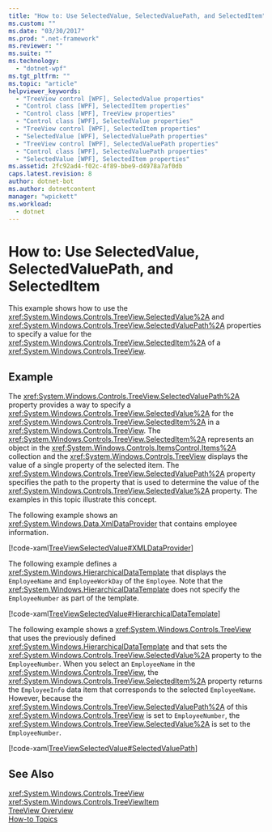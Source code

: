 ```yaml
---
title: "How to: Use SelectedValue, SelectedValuePath, and SelectedItem"
ms.custom: ""
ms.date: "03/30/2017"
ms.prod: ".net-framework"
ms.reviewer: ""
ms.suite: ""
ms.technology: 
  - "dotnet-wpf"
ms.tgt_pltfrm: ""
ms.topic: "article"
helpviewer_keywords: 
  - "TreeView control [WPF], SelectedValue properties"
  - "Control class [WPF], SelectedItem properties"
  - "Control class [WPF], TreeView properties"
  - "Control class [WPF], SelectedValue properties"
  - "TreeView control [WPF], SelectedItem properties"
  - "SelectedValue [WPF], SelectedValuePath properties"
  - "TreeView control [WPF], SelectedValuePath properties"
  - "Control class [WPF], SelectedValuePath properties"
  - "SelectedValue [WPF], SelectedItem properties"
ms.assetid: 2fc92ad4-f02c-4f89-bbe9-d4978a7af0db
caps.latest.revision: 8
author: dotnet-bot
ms.author: dotnetcontent
manager: "wpickett"
ms.workload: 
  - dotnet
---
```

# How to: Use SelectedValue, SelectedValuePath, and SelectedItem
This example shows how to use the <xref:System.Windows.Controls.TreeView.SelectedValue%2A> and <xref:System.Windows.Controls.TreeView.SelectedValuePath%2A> properties to specify a value for the <xref:System.Windows.Controls.TreeView.SelectedItem%2A> of a <xref:System.Windows.Controls.TreeView>.  
  
## Example  
 The <xref:System.Windows.Controls.TreeView.SelectedValuePath%2A> property provides a way to specify a <xref:System.Windows.Controls.TreeView.SelectedValue%2A> for the <xref:System.Windows.Controls.TreeView.SelectedItem%2A> in a <xref:System.Windows.Controls.TreeView>. The <xref:System.Windows.Controls.TreeView.SelectedItem%2A> represents an object in the <xref:System.Windows.Controls.ItemsControl.Items%2A> collection and the <xref:System.Windows.Controls.TreeView> displays the value of a single property of the selected item. The <xref:System.Windows.Controls.TreeView.SelectedValuePath%2A> property specifies the path to the property that is used to determine the value of the <xref:System.Windows.Controls.TreeView.SelectedValue%2A> property. The examples in this topic illustrate this concept.  
  
 The following example shows an <xref:System.Windows.Data.XmlDataProvider> that contains employee information.  
  
 [!code-xaml[TreeViewSelectedValue#XMLDataProvider](../../../../samples/snippets/csharp/VS_Snippets_Wpf/TreeViewSelectedValue/CS/Window1.xaml#xmldataprovider)]  
  
 The following example defines a <xref:System.Windows.HierarchicalDataTemplate> that displays the `EmployeeName` and `EmployeeWorkDay` of the `Employee`. Note that the <xref:System.Windows.HierarchicalDataTemplate> does not specify the `EmployeeNumber` as part of the template.  
  
 [!code-xaml[TreeViewSelectedValue#HierarchicalDataTemplate](../../../../samples/snippets/csharp/VS_Snippets_Wpf/TreeViewSelectedValue/CS/Window1.xaml#hierarchicaldatatemplate)]  
  
 The following example shows a <xref:System.Windows.Controls.TreeView> that uses the previously defined <xref:System.Windows.HierarchicalDataTemplate> and that sets the <xref:System.Windows.Controls.TreeView.SelectedValue%2A> property to the `EmployeeNumber`. When you select an `EmployeeName` in the <xref:System.Windows.Controls.TreeView>, the <xref:System.Windows.Controls.TreeView.SelectedItem%2A> property returns the `EmployeeInfo` data item that corresponds to the selected `EmployeeName`. However, because the <xref:System.Windows.Controls.TreeView.SelectedValuePath%2A> of this <xref:System.Windows.Controls.TreeView> is set to `EmployeeNumber`, the <xref:System.Windows.Controls.TreeView.SelectedValue%2A> is set to the `EmployeeNumber`.  
  
 [!code-xaml[TreeViewSelectedValue#SelectedValuePath](../../../../samples/snippets/csharp/VS_Snippets_Wpf/TreeViewSelectedValue/CS/Window1.xaml#selectedvaluepath)]  
  
## See Also  
 <xref:System.Windows.Controls.TreeView>  
 <xref:System.Windows.Controls.TreeViewItem>  
 [TreeView Overview](../../../../docs/framework/wpf/controls/treeview-overview.md)  
 [How-to Topics](../../../../docs/framework/wpf/controls/treeview-how-to-topics.md)
